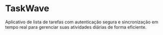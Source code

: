# TaskWave
Aplicativo de lista de tarefas com autenticação segura e sincronização em tempo real para gerenciar suas atividades diárias de forma eficiente.
